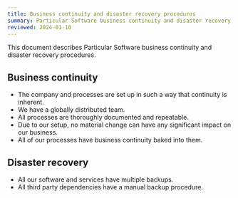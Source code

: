 ```yaml
---
title: Business continuity and disaster recovery procedures
summary: Particular Software business continuity and disaster recovery procedures
reviewed: 2024-01-10
---
```


This document describes Particular Software business continuity and disaster recovery procedures.

## Business continuity

- The company and processes are set up in such a way that continuity is inherent.
- We have a globally distributed team.
- All processes are thoroughly documented and repeatable.
- Due to our setup, no material change can have any significant impact on our business.
- All of our processes have business continuity baked into them.

## Disaster recovery

- All our software and services have multiple backups.
- All third party dependencies have a manual backup procedure.